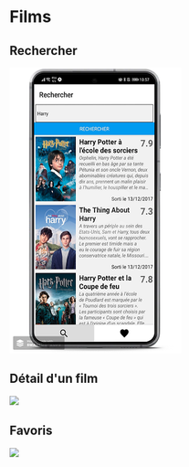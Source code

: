 # Films

## Rechercher
![](Rechercher.png)

## Détail d'un film
![](Details.png)

## Favoris
![](Favoris.png)
